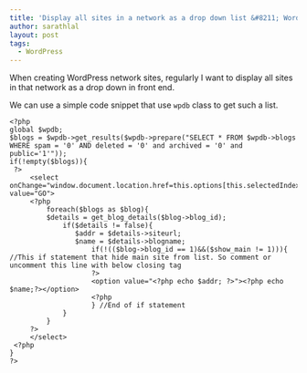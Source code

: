 ```yaml
---
title: 'Display all sites in a network as a drop down list &#8211; WordPress'
author: sarathlal
layout: post
tags:
  - WordPress
---
```

When creating WordPress network sites, regularly I want to display all sites in that network as a drop down in front end.

We can use a simple code snippet that use `wpdb` class to get such a list.

    <?php
    global $wpdb;
    $blogs = $wpdb->get_results($wpdb->prepare("SELECT * FROM $wpdb->blogs WHERE spam = '0' AND deleted = '0' and archived = '0' and public='1'"));
    if(!empty($blogs)){
     ?>
		 <select onChange="window.document.location.href=this.options[this.selectedIndex].value;" value="GO">
		 <?php
			 foreach($blogs as $blog){
			 $details = get_blog_details($blog->blog_id);
				 if($details != false){
					$addr = $details->siteurl;
					$name = $details->blogname;
						if(!(($blog->blog_id == 1)&&($show_main != 1))){ //This if statement that hide main site from list. So comment or uncomment this line with below closing tag
						?>
						<option value="<?php echo $addr; ?>"><?php echo $name;?></option>
						<?php
						} //End of if statement
				 }
			 }
		 ?>
		 </select>
     <?php
    }
    ?> 
